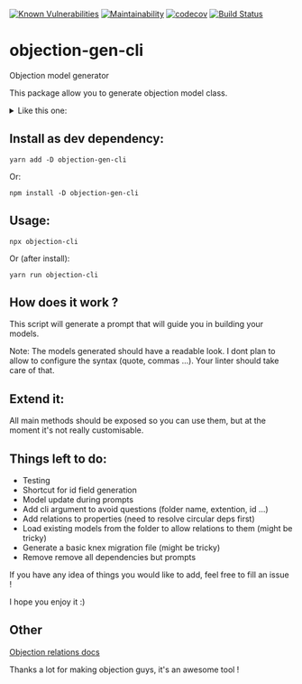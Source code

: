[![Known Vulnerabilities](https://snyk.io/test/github/MarcDeletang/objection-gen-cli/badge.svg?targetFile=package.json)](https://snyk.io/test/github/MarcDeletang/objection-gen-cli?targetFile=package.json)
[![Maintainability](https://api.codeclimate.com/v1/badges/5feb4d0abeeb8a8b319e/maintainability)](https://codeclimate.com/github/MarcDeletang/objection-gen-cli/maintainability)
[![codecov](https://codecov.io/gh/MarcDeletang/objection-gen-cli/branch/master/graph/badge.svg)](https://codecov.io/gh/MarcDeletang/objection-gen-cli)
[![Build Status](https://travis-ci.org/MarcDeletang/objection-gen-cli.svg?branch=master)](https://travis-ci.org/MarcDeletang/objection-gen-cli)

# objection-gen-cli

Objection model generator

This package allow you to generate objection model class.

<details>
  <summary>Like this one:</summary>
  
```
import { Model } from 'objection';

export class User extends Model {
    public id: number;
    public firstName?: string;

    static get tableName() {
        return 'users';
    }

    static get relationMappings() {
        const { Product } = require('./product');

        return {
            children: {
                relation: Model.HasManyRelation,
                modelClass: User,
                join: {
                    from: 'users.id',
                    to: 'users.parent_id'
                }
            },
            parent: {
                relation: Model.HasOneRelation,
                modelClass: User,
                join: {
                    from: 'users.parent_id',
                    to: 'users.id'
                }
            },
            userProducts: {
                relation: Model.ManyToManyRelation,
                modelClass: Product,
                join: {
                    from: 'users.id',
                    through: {
                        from: 'user_product.user_id',
                        to: 'user_product.product_id'
                    },
                    to: 'products.id'
                }
            },
        };
    }

}
```
</details>

## Install as dev dependency:

```
yarn add -D objection-gen-cli
```

Or:

```
npm install -D objection-gen-cli
```

## Usage:

```
npx objection-cli
```

Or (after install):

```
yarn run objection-cli
```

## How does it work ?

This script will generate a prompt that will guide you in building your models.

Note: The models generated should have a readable look. I dont plan to allow to configure the syntax (quote, commas ...). Your linter should take care of that.

## Extend it:

All main methods should be exposed so you can use them, but at the moment it's not really customisable.


## Things left to do:

- Testing
- Shortcut for id field generation
- Model update during prompts
- Add cli argument to avoid questions (folder name, extention, id ...)
- Add relations to properties (need to resolve circular deps first)
- Load existing models from the folder to allow relations to them (might be tricky)
- Generate a basic knex migration file (might be tricky)
- Remove remove all dependencies but prompts

If you have any idea of things you would like to add, feel free to fill an issue !

I hope you enjoy it :)

## Other

[Objection relations docs](https://vincit.github.io/objection.js/guide/relations.html)

Thanks a lot for making objection guys, it's an awesome tool !
